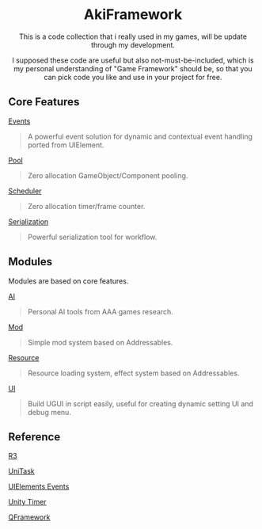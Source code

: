 <div align="center">

# AkiFramework

This is a code collection that i really used in my games, will be update through my development. 

I supposed these code are useful but also not-must-be-included, which is my personal understanding of "Game Framework" should be, so that you can pick code you like and use in your project for free.

</div>

## Core Features

[Events](./Docs/Events.md) 
> A powerful event solution for dynamic and contextual event handling ported from UIElement.

[Pool](./Docs/Pool.md) 
> Zero allocation GameObject/Component pooling. 

[Scheduler](./Docs/Scheduler.md) 
> Zero allocation timer/frame counter. 

[Serialization](./Docs/Serialization.md)
> Powerful serialization tool for workflow.

## Modules

Modules are based on core features.

[AI](./Docs/AI.md)

>Personal AI tools from AAA games research. 

[Mod](./Docs/Mod.md) 
> Simple mod system based on Addressables. 

[Resource](./Docs/Resource.md) 
> Resource loading system, effect system based on Addressables. 

[UI](./Docs/UI.md) 
> Build UGUI in script easily, useful for creating dynamic setting UI and debug menu.


## Reference

[R3](https://github.com/Cysharp/R3)

[UniTask](https://github.com/Cysharp/UniTask)

[UIElements Events](https://github.com/Unity-Technologies/UnityCsReference/tree/2022.3/ModuleOverrides/com.unity.ui/Core/Events)

[Unity Timer](https://github.com/akbiggs/UnityTimer)

[QFramework](https://github.com/liangxiegame/QFramework)